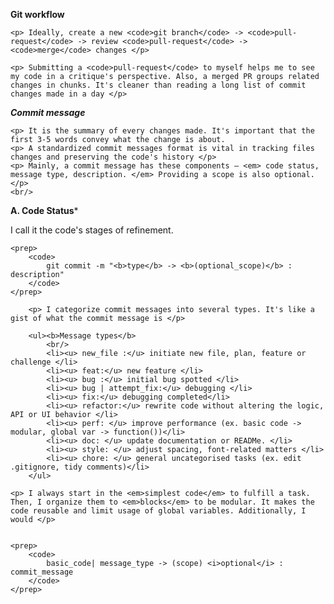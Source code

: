 
**Git workflow**

	<p> Ideally, create a new <code>git branch</code> -> <code>pull-request</code> -> review <code>pull-request</code> -> <code>merge</code> changes </p>

	<p> Submitting a <code>pull-request</code> to myself helps me to see my code in a critique's perspective. Also, a merged PR groups related changes in chunks. It's cleaner than reading a long list of commit changes made in a day </p>

***Commit message***

	<p> It is the summary of every changes made. It's important that the first 3-5 words convey what the change is about. 
	<p> A standardized commit messages format is vital in tracking files changes and preserving the code's history </p>
	<p> Mainly, a commit message has these components — <em> code status, message type, description. </em> Providing a scope is also optional.</p>
	<br/>

**A. Code Status***
	<p> I call it the code's stages of refinement. 

	<prep>
		<code>
			git commit -m "<b>type</b> -> <b>(optional_scope)</b> : description"
		</code>
	</prep>

		<p> I categorize commit messages into several types. It's like a gist of what the commit message is </p>

		<ul><b>Message types</b>
			<br/>
			<li><u> new_file :</u> initiate new file, plan, feature or challenge </li>
			<li><u> feat:</u> new feature </li>
			<li><u> bug :</u> initial bug spotted </li>
			<li><u> bug | attempt_fix:</u> debugging </li>
			<li><u> fix:</u> debugging completed</li>
			<li><u> refactor:</u> rewrite code without altering the logic, API or UI behavior </li>
			<li><u> perf: </u> improve performance (ex. basic code -> modular, global var -> function())</li>
			<li><u> doc: </u> update documentation or READMe. </li>
			<li><u> style: </u> adjust spacing, font-related matters </li>
			<li><u> chore: </u> general uncategorised tasks (ex. edit .gitignore, tidy comments)</li>
		</ul>

	<p> I always start in the <em>simplest code</em> to fulfill a task. Then, I organize them to <em>blocks</em> to be modular. It makes the code reusable and limit usage of global variables. Additionally, I would </p>


	<prep>
		<code>
			basic_code| message_type -> (scope) <i>optional</i> : commit_message
		</code>
	</prep>

